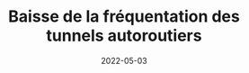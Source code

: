 ---
layout: default
date: 2022-05-03
img: 
category: message
title: "Baisse de la fréquentation des tunnels autoroutiers"
description: "La Provence du 03 Mai a publié un article sur la baisse de fréquentation des tunnels autoroutiers marseillais gratuits. Une partie de cette baisse de 20%, la moitié, serait due au télétravail."
tags: lutte-contre-le-bruit
tag_url: /vivre-avec-autoroute/
doclink: 

---